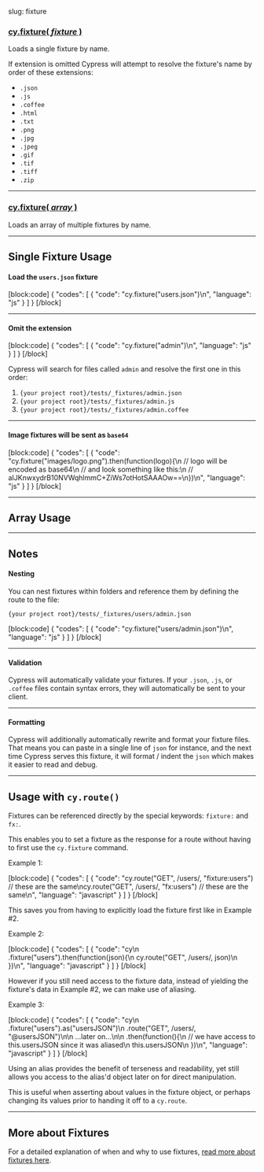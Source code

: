 slug: fixture

### [cy.fixture( *fixture* )](#single-fixture-usage)
Loads a single fixture by name.

If extension is omitted Cypress will attempt to resolve the fixture's name by order of these extensions:

* `.json`
* `.js`
* `.coffee`
* `.html`
* `.txt`
* `.png`
* `.jpg`
* `.jpeg`
* `.gif`
* `.tif`
* `.tiff`
* `.zip`

***

### [cy.fixture( *array* )](#array-usage)
Loads an array of multiple fixtures by name.

***

## Single Fixture Usage

#### Load the `users.json` fixture

[block:code]
{
    "codes": [
        {
            "code": "cy.fixture(\"users.json\")\n",
            "language": "js"
        }
    ]
}
[/block]

***

#### Omit the extension

[block:code]
{
    "codes": [
        {
            "code": "cy.fixture(\"admin\")\n",
            "language": "js"
        }
    ]
}
[/block]

Cypress will search for files called `admin` and resolve the first one in this order:

1. `{your project root}/tests/_fixtures/admin.json`
2. `{your project root}/tests/_fixtures/admin.js`
3. `{your project root}/tests/_fixtures/admin.coffee`

***

#### Image fixtures will be sent as `base64`

[block:code]
{
    "codes": [
        {
            "code": "cy.fixture(\"images/logo.png\").then(function(logo){\n  // logo will be encoded as base64\n  // and look something like this:\n  // aIJKnwxydrB10NVWqhlmmC+ZiWs7otHotSAAAOw==\n})\n",
            "language": "js"
        }
    ]
}
[/block]

***

## Array Usage

***

## Notes

#### Nesting

You can nest fixtures within folders and reference them by defining the route to the file:

`{your project root}/tests/_fixtures/users/admin.json`

[block:code]
{
    "codes": [
        {
            "code": "cy.fixture(\"users/admin.json\")\n",
            "language": "js"
        }
    ]
}
[/block]

***

#### Validation

Cypress will automatically validate your fixtures. If your `.json`, `.js`, or `.coffee`  files contain syntax errors, they will automatically be sent to your client.

***

#### Formatting

Cypress will additionally automatically rewrite and format your fixture files. That means you can paste in a single line of `json` for instance, and the next time Cypress serves this fixture, it will format / indent the `json` which makes it easier to read and debug.

***

## Usage with `cy.route()`

Fixtures can be referenced directly by the special keywords: `fixture:` and `fx:`.

This enables you to set a fixture as the response for a route without having to first use the `cy.fixture` command.

Example 1:

[block:code]
{
    "codes": [
        {
            "code": "cy.route(\"GET\", /users/, \"fixture:users\") // these are the same\ncy.route(\"GET\", /users/, \"fx:users\")      // these are the same\n",
            "language": "javascript"
        }
    ]
}
[/block]

This saves you from having to explicitly load the fixture first like in Example #2.

Example 2:

[block:code]
{
    "codes": [
        {
            "code": "cy\n  .fixture(\"users\").then(function(json){\n    cy.route(\"GET\", /users/, json)\n  })\n",
            "language": "javascript"
        }
    ]
}
[/block]

However if you still need access to the fixture data, instead of yielding the fixture's data in Example #2, we can make use of aliasing.

Example 3:

[block:code]
{
    "codes": [
        {
            "code": "cy\n  .fixture(\"users\").as(\"usersJSON\")\n  .route(\"GET\", /users/, \"@usersJSON\")\n\n  ...later on...\n\n  .then(function(){\n    // we have access to this.usersJSON since it was aliased\n    this.usersJSON\n  })\n",
            "language": "javascript"
        }
    ]
}
[/block]

Using an alias provides the benefit of terseness and readability, yet still allows you access to the alias'd object later on for direct manipulation.

This is useful when asserting about values in the fixture object, or perhaps changing its values prior to handing it off to a `cy.route`.

***

## More about Fixtures

For a detailed explanation of when and why to use fixtures, [read more about fixtures here](fixtures).
